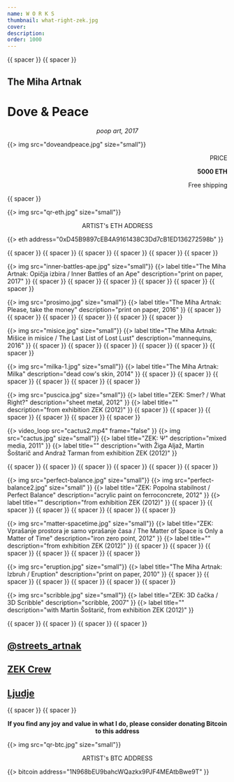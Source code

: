```yaml
---
name: W O R K S
thumbnail: what-right-zek.jpg
cover:
description:
order: 1000
---
```


{{ spacer }} {{ spacer }} 

## The Miha Artnak

# Dove & Peace

<p style="text-align: center;">
<i>poop art, 2017</i>
</p>

{{> img src="doveandpeace.jpg" size="small"}}

<p style="text-align: right;">
PRICE 
</p>

<p style="text-align: right;">
<b> 5000 ETH</b>
</p>

<p style="text-align: right;">
Free shipping
</p>

{{ spacer }}

{{> img src="qr-eth.jpg" size="small"}}

<p style="text-align: center;">
ARTIST's ETH ADDRESS 
</p>

<p style="text-align: center;">
</p>

{{> eth address="0xD45B9897cEB4A9161438C3Dd7cB1ED136272598b" }}

{{ spacer }} {{ spacer }} {{ spacer }} {{ spacer }} {{ spacer }} {{ spacer }} 


{{> img src="inner-battles-ape.jpg" size="small"}}
{{> label title="The Miha Artnak: Opičja izbira / Inner Battles of an Ape" description="print on paper, 2017" }}
{{ spacer }} {{ spacer }} {{ spacer }} {{ spacer }} {{ spacer }} {{ spacer }}

{{> img src="prosimo.jpg" size="small"}}
{{> label title="The Miha Artnak: Please, take the money" description="print on paper, 2016" }}
{{ spacer }} {{ spacer }} {{ spacer }} {{ spacer }} {{ spacer }} {{ spacer }}

{{> img src="misice.jpg" size="small"}}
{{> label title="The Miha Artnak: Mišice in misice / The Last List of Lost Lust" description="mannequins, 2016" }}
{{ spacer }} {{ spacer }} {{ spacer }} {{ spacer }} {{ spacer }} {{ spacer }}

{{> img src="milka-1.jpg" size="small"}}
{{> label title="The Miha Artnak: Milka" description="dead cow's skin, 2014" }}
{{ spacer }} {{ spacer }} {{ spacer }} {{ spacer }} {{ spacer }} {{ spacer }}

{{> img src="puscica.jpg" size="small"}}
{{> label title="ZEK: Smer? / What Right?" description="sheet metal, 2012" }}
{{> label title="" description="from exhibition ZEK (2012)" }}
{{ spacer }} {{ spacer }} {{ spacer }} {{ spacer }} {{ spacer }} {{ spacer }}

{{> video_loop src="cactus2.mp4" frame="false" }}
{{> img src="cactus.jpg" size="small"}}
{{> label title="ZEK: Ψ" description="mixed media, 2011" }}
{{> label title="" description="with Žiga Aljaž, Martin Šoštarič and Andraž Tarman from exhibition ZEK (2012)" }}

{{ spacer }} {{ spacer }} {{ spacer }} {{ spacer }} {{ spacer }} {{ spacer }}

{{> img src="perfect-balance.jpg" size="small"}}
{{> img src="perfect-balance2.jpg" size="small" }}
{{> label title="ZEK: Popolna stabilnost / Perfect Balance" description="acrylic paint on ferroconcrete, 2012" }}
{{> label title="" description="from exhibition ZEK (2012)" }}
{{ spacer }} {{ spacer }} {{ spacer }} {{ spacer }} {{ spacer }} {{ spacer }}

{{> img src="matter-spacetime.jpg" size="small"}}
{{> label title="ZEK: Vprašanje prostora je samo vprašanje časa / The Matter of Space is Only a Matter of Time" description="iron zero point, 2012" }}
{{> label title="" description="from exhibition ZEK (2012)" }}
{{ spacer }} {{ spacer }} {{ spacer }} {{ spacer }} {{ spacer }} {{ spacer }}

{{> img src="eruption.jpg" size="small"}}
{{> label title="The Miha Artnak: Izbruh / Eruption" description="print on paper, 2010" }}
{{ spacer }} {{ spacer }} {{ spacer }} {{ spacer }} {{ spacer }} {{ spacer }}

{{> img src="scribble.jpg" size="small"}}
{{> label title="ZEK: 3D čačka / 3D Scribble" description="scribble, 2007" }}
{{> label title="" description="with Martin Šoštarič, from exhibition ZEK (2012)" }}


{{ spacer }} {{ spacer }} {{ spacer }} {{ spacer }} 

## [@streets_artnak](www.instagram.com/streets_artnak)

## [ZEK Crew](www.zek.crew.com)

## [Ljudje](www.people.ooo)

{{ spacer }} {{ spacer }} 

<p style='text-align: center; font-weight: bold;'>If you find any joy and value in what I do, please consider donating Bitcoin to this address </p>
  
{{> img src="qr-btc.jpg" size="small"}}

<p style="text-align: center;">
ARTIST's BTC ADDRESS 
</p>
<p style="text-align: center;">
</p> 

{{> bitcoin address="1N968bEU9bahcWQazkx9PJF4MEAtbBwe9T" }}



